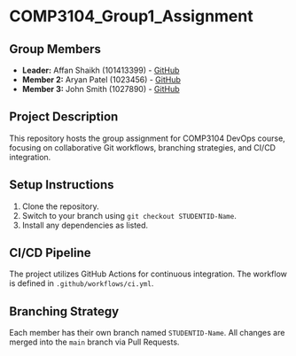 # COMP3104_Group1_Assignment
## Group Members
- **Leader:** Affan Shaikh (101413399) - [GitHub](https://github.com/Affan171)
- **Member 2:** Aryan Patel (1023456) - [GitHub](https://github.com/aryan0322)
- **Member 3:** John Smith (1027890) - [GitHub](https://github.com/johnsmith)
## Project Description
This repository hosts the group assignment for COMP3104 DevOps course, focusing on 
collaborative Git workflows, branching strategies, and CI/CD integration.
## Setup Instructions
1. Clone the repository.
2. Switch to your branch using `git checkout STUDENTID-Name`.
3. Install any dependencies as listed.
## CI/CD Pipeline
The project utilizes GitHub Actions for continuous integration. The workflow is defined 
in `.github/workflows/ci.yml`.
## Branching Strategy
Each member has their own branch named `STUDENTID-Name`. All changes are 
merged into the `main` branch via Pull Requests.